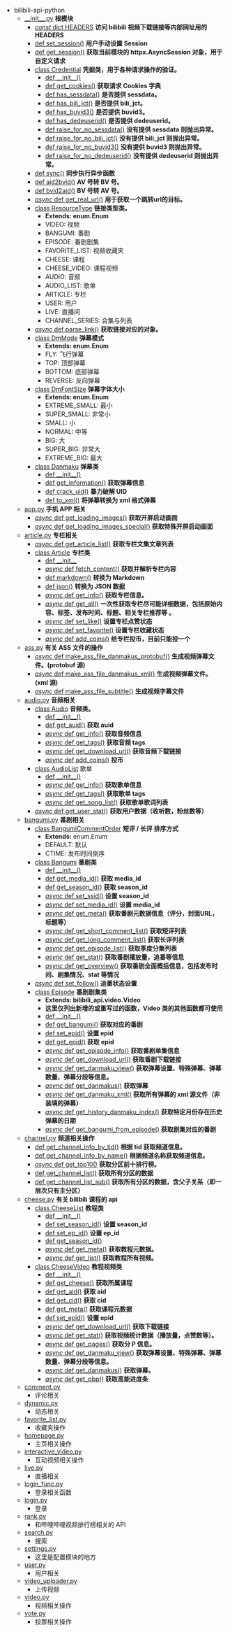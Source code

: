 - bilibili-api-python
  - [\_\_init\_\_.py](/modules/bilibili_api.md) **根模块**
    - [_const_ dict HEADERS](https://nemo2011.github.io/bilibili-api/#/modules/bilibili_api?id=const-dict-headers) **访问 bilibili 视频下载链接等内部网址用的 HEADERS**
    - [def set_session()](https://nemo2011.github.io/bilibili-api/#/modules/bilibili_api?id=def-set_session) **用户手动设置 Session**
    - [def get_session()](https://nemo2011.github.io/bilibili-api/#/modules/bilibili_api?id=def-get_session) **获取当前模块的 httpx.AsyncSession 对象，用于自定义请求**
    - [class Credential](https://nemo2011.github.io/bilibili-api/#/modules/bilibili_api?id=class-credential) **凭据类，用于各种请求操作的验证。**
      - [def \_\_init\_\_()](https://nemo2011.github.io/bilibili-api/#/modules/bilibili_api?id=def-__init__)
      - [def get_cookies()](https://nemo2011.github.io/bilibili-api/#/modules/bilibili_api?id=def-get_cookies) **获取请求 Cookies 字典**
      - [def has_sessdata()](https://nemo2011.github.io/bilibili-api/#/modules/bilibili_api?id=def-has_sessdata) **是否提供 sessdata。**
      - [def has_bili_jct()](https://nemo2011.github.io/bilibili-api/#/modules/bilibili_api?id=def-has_bili_jct) **是否提供 bili_jct。**
      - [def has_buvid3()](https://nemo2011.github.io/bilibili-api/#/modules/bilibili_api?id=def-has_buvid3) **是否提供 buvid3。**
      - [def has_dedeuserid()](https://nemo2011.github.io/bilibili-api/#/modules/bilibili_api?id=def-has_dedeuserid) **是否提供 dedeuserid。**
      - [def raise_for_no_sessdata()](https://nemo2011.github.io/bilibili-api/#/modules/bilibili_api?id=def-raise_for_no_sessdata) **没有提供 sessdata 则抛出异常。**
      - [def raise_for_no_bili_jct()](https://nemo2011.github.io/bilibili-api/#/modules/bilibili_api?id=def-raise_for_no_bili_jct) **没有提供 bili_jct 则抛出异常。**
      - [def raise_for_no_buvid3()](https://nemo2011.github.io/bilibili-api/#/modules/bilibili_api?id=def-raise_for_no_buvid3) **没有提供 buvid3 则抛出异常。**
      - [def raise_for_no_dedeuserid()](https://nemo2011.github.io/bilibili-api/#/modules/bilibili_api?id=def-raise_for_no_dedeuserid) **没有提供 dedeuserid 则抛出异常。**
    - [def sync()](https://nemo2011.github.io/bilibili-api/#/modules/bilibili_api?id=def-sync) **同步执行异步函数**
    - [def aid2bvid()](https://nemo2011.github.io/bilibili-api/#/modules/bilibili_api?id=def-aid2bvid) **AV 号转 BV 号。**
    - [def bvid2aid()](https://nemo2011.github.io/bilibili-api/#/modules/bilibili_api?id=def-bvid2aid) **BV 号转 AV 号。**
    - [_async_ def get_real_url()](https://nemo2011.github.io/bilibili-api/#/modules/bilibili_api?id=async-def-get_real_url) **用于获取一个跳转url的目标。**
    - [class ResourceType](https://nemo2011.github.io/bilibili-api/#/modules/bilibili_api?id=class-resourcetype) **链接类型类。**
      - **Extends: enum.Enum**
      - VIDEO: 视频
      - BANGUMI: 番剧
      - EPISODE: 番剧剧集
      - FAVORITE_LIST: 视频收藏夹
      - CHEESE: 课程
      - CHEESE_VIDEO: 课程视频
      - AUDIO: 音频
      - AUDIO_LIST: 歌单
      - ARTICLE: 专栏
      - USER: 用户
      - LIVE: 直播间
      - CHANNEL_SERIES: 合集与列表
    - [_async_ def parse_link()](https://nemo2011.github.io/bilibili-api/#/modules/bilibili_api?id=async-def-parse_link) **获取链接对应的对象。**
    - [class DmMode](https://nemo2011.github.io/bilibili-api/#/modules/bilibili_api?id=class-dmmode) **弹幕模式**
      - **Extends: enum.Enum**
      - FLY: 飞行弹幕
      - TOP: 顶部弹幕
      - BOTTOM: 底部弹幕
      - REVERSE: 反向弹幕
    - [class DmFontSize](https://nemo2011.github.io/bilibili-api/#/modules/bilibili_api?id=class-dmfontsize) **弹幕字体大小**
      - **Extends: enum.Enum**
      - EXTREME_SMALL: 最小
      - SUPER_SMALL: 非常小
      - SMALL: 小
      - NORMAL: 中等
      - BIG: 大
      - SUPER_BIG: 非常大
      - EXTREME_BIG: 最大
    - [class Danmaku](https://nemo2011.github.io/bilibili-api/#/modules/bilibili_api?id=class-danmaku) **弹幕类**
      - [def \_\_init\_\_()](https://nemo2011.github.io/bilibili-api/#/modules/bilibili_api?id=def-__init__-1)
      - [def get_information()](https://nemo2011.github.io/bilibili-api/#/modules/bilibili_api?id=def-get_information) **获取弹幕信息**
      - [def crack_uid()](https://nemo2011.github.io/bilibili-api/#/modules/bilibili_api?id=def-crack_uid) **暴力破解 UID**
      - [def to_xml()](https://nemo2011.github.io/bilibili-api/#/modules/bilibili_api?id=def-to_xml) **将弹幕转换为 xml 格式弹幕**
  - [app.py](/modules/app.md) **手机 APP 相关**
    - [_async_ def get_loading_images()](https://nemo2011.github.io/bilibili-api/#/modules/app?id=async-def-get_loading_images) **获取开屏启动画面**
    - [_async_ def get_loading_images_special()](https://nemo2011.github.io/bilibili-api/#/modules/app?id=async-def-get_loading_images_special) **获取特殊开屏启动画面**
  - [article.py](/modules/article.md) **专栏相关**
    - [_async_ def get_article_list()](https://nemo2011.github.io/bilibili-api/#/modules/article?id=async-def-get_article_list) **获取专栏文集文章列表**
    - [class Article](https://nemo2011.github.io/bilibili-api/#/modules/article?id=class-article) **专栏类**
      - [def \_\_init\_\_](https://nemo2011.github.io/bilibili-api/#/modules/article?id=def-__init__)
      - [_async_ def fetch_content()](https://nemo2011.github.io/bilibili-api/#/modules/article?id=async-def-fetch_content) **获取并解析专栏内容**
      - [def markdown()](https://nemo2011.github.io/bilibili-api/#/modules/article?id=def-markdown) **转换为 Markdown**
      - [def json()](https://nemo2011.github.io/bilibili-api/#/modules/article?id=def-json) **转换为 JSON 数据**
      - [_async_ def get_info()](https://nemo2011.github.io/bilibili-api/#/modules/article?id=async-def-get_info) **获取专栏信息。**
      - [_async_ def get_all()](https://nemo2011.github.io/bilibili-api/#/modules/article?id=async-def-get_all) **一次性获取专栏尽可能详细数据，包括原始内容、标签、发布时间、标题、相关专栏推荐等 。**
      - [_async_ def set_like()](https://nemo2011.github.io/bilibili-api/#/modules/article?id=async-def-set_like) **设置专栏点赞状态**
      - [_async_ def set_favorite()](https://nemo2011.github.io/bilibili-api/#/modules/article?id=async-def-set_favorite) **设置专栏收藏状态**
      - [_async_ def add_coins()](https://nemo2011.github.io/bilibili-api/#/modules/article?id=async-def-add_coins) **给专栏投币，目前只能投一个**
  - [ass.py](/modules/ass.md) **有关 ASS 文件的操作**
    - [_async_ def make_ass_file_danmakus_protobuf()](https://nemo2011.github.io/bilibili-api/#/modules/ass?id=async-def-make_ass_file_danmakus_protobuf) **生成视频弹幕文件。(protobuf 源)**
    - [_async_ def make_ass_file_danmakus_xml()](https://nemo2011.github.io/bilibili-api/#/modules/ass?id=async-def-make_ass_file_danmakus_xml) **生成视频弹幕文件。(xml 源)**
    - [_async_ def make_ass_file_subtitle()](https://nemo2011.github.io/bilibili-api/#/modules/ass?id=async-def-make_ass_file_subtitle) **生成视频字幕文件**
  - [audio.py](/modules/audio.md) **音频相关**
    - [class Audio](https://nemo2011.github.io/bilibili-api/#/modules/audio?id=class-audio) **音频类。**
      - [def \_\_init\_\_()](https://nemo2011.github.io/bilibili-api/#/modules/audio?id=def-__init__)
      - [def get_auid()](https://nemo2011.github.io/bilibili-api/#/modules/audio?id=def-get_auid) **获取 auid**
      - [_async_ def get_info()](https://nemo2011.github.io/bilibili-api/#/modules/audio?id=async-def-get_info) **获取音频信息**
      - [_async_ def get_tags()](https://nemo2011.github.io/bilibili-api/#/modules/audio?id=async-def-get_tags) **获取音频 tags**
      - [_async_ def get_download_url()](https://nemo2011.github.io/bilibili-api/#/modules/audio?id=async-def-get_download_url) **获取音频下载链接**
      - [_async_ def add_coins()](https://nemo2011.github.io/bilibili-api/#/modules/audio?id=async-def-add_coins) **投币**
    - [class AudioList](https://nemo2011.github.io/bilibili-api/#/modules/audio?id=class-audiolist) 歌单
      - [def \_\_init\_\_()](https://nemo2011.github.io/bilibili-api/#/modules/audio?id=def-__init__-1)
      - [_async_ def get_info()](https://nemo2011.github.io/bilibili-api/#/modules/audio?id=async-def-get_info-1) **获取歌单信息**
      - [_async_ def get_tags()](https://nemo2011.github.io/bilibili-api/#/modules/audio?id=async-def-get_tags-1) **获取歌单 tags**
      - [_async_ def get_song_list()](https://nemo2011.github.io/bilibili-api/#/modules/audio?id=async-def-get_song_list) **获取歌单歌词列表**
    - [_async_ def get_user_stat()](https://nemo2011.github.io/bilibili-api/#/modules/audio?id=async-def-get_user_stat) **获取用户数据（收听数，粉丝数等）**
  - [bangumi.py](/modules/bangumi.md) **番剧相关**
    - [class BangumiCommentOrder](https://nemo2011.github.io/bilibili-api/#/modules/bangumi?id=class-bangumicommentorder) **短评 / 长评 排序方式**
      - **Extends:** enum.Enum
      - DEFAULT: 默认
      - CTIME: 发布时间倒序
    - [class Bangumi](https://nemo2011.github.io/bilibili-api/#/modules/bangumi?id=class-bangumi) **番剧类**
      - [def \_\_init\_\_()](https://nemo2011.github.io/bilibili-api/#/modules/bangumi?id=def-__init__)
      - [def get_media_id()](https://nemo2011.github.io/bilibili-api/#/modules/bangumi?id=def-get_media_id) **获取 media_id**
      - [def get_season_id()](https://nemo2011.github.io/bilibili-api/#/modules/bangumi?id=def-get_season_id) **获取 season_id**
      - [_async_ def set_ssid()](https://nemo2011.github.io/bilibili-api/#/modules/bangumi?id=async-def-set_ssid) **设置 season_id**
      - [_async_ def set_media_id()](https://nemo2011.github.io/bilibili-api/#/modules/bangumi?id=async-def-set_media_id) **设置 media_id**
      - [_async_ def get_meta()](https://nemo2011.github.io/bilibili-api/#/modules/bangumi?id=async-def-get_meta) **获取番剧元数据信息（评分，封面URL，标题等）**
      - [_async_ def get_short_comment_list()](https://nemo2011.github.io/bilibili-api/#/modules/bangumi?id=async-def-get_short_comment_list) **获取短评列表**
      - [_async_ def get_long_comment_list()](https://nemo2011.github.io/bilibili-api/#/modules/bangumi?id=async-def-get_long_comment_list) **获取长评列表**
      - [_async_ def get_episode_list()](https://nemo2011.github.io/bilibili-api/#/modules/bangumi?id=async-def-get_episode_list) **获取季度分集列表**
      - [_async_ def get_stat()](https://nemo2011.github.io/bilibili-api/#/modules/bangumi?id=async-def-get_stat) **获取番剧播放量，追番等信息**
      - [_async_ def get_overview()](https://nemo2011.github.io/bilibili-api/#/modules/bangumi?id=async-def-get_overview) **获取番剧全面概括信息，包括发布时间、剧集情况、stat 等情况**
    - [_async_ def set_follow()](https://nemo2011.github.io/bilibili-api/#/modules/bangumi?id=async-def-set_follow) **追番状态设置**
    - [class Episode](https://nemo2011.github.io/bilibili-api/#/modules/bangumi?id=class-episode) **番剧剧集类**
      - **Extends: bilibili_api.video.Video**
      - **这里仅列出新增的或重写过的函数，Video 类的其他函数都可使用**
      - [def \_\_init\_\_()](https://nemo2011.github.io/bilibili-api/#/modules/bangumi?id=def-__init__-1)
      - [def get_bangumi()](https://nemo2011.github.io/bilibili-api/#/modules/bangumi?id=def-get_bangumi) **获取对应的番剧**
      - [def set_epid()](https://nemo2011.github.io/bilibili-api/#/modules/bangumi?id=def-set_epid) **设置 epid**
      - [def get_epid()](https://nemo2011.github.io/bilibili-api/#/modules/bangumi?id=def-get_epid) **获取 epid**
      - [_async_ def get_episode_info()](https://nemo2011.github.io/bilibili-api/#/modules/bangumi?id=async-def-get_episode_info) **获取番剧单集信息**
      - [_async_ def get_download_url()](https://nemo2011.github.io/bilibili-api/#/modules/bangumi?id=async-def-get_download_url) **获取番剧下载链接**
      - [_async_ def get_danmaku_view()](https://nemo2011.github.io/bilibili-api/#/modules/bangumi?id=async-def-get_danmaku_view) **获取弹幕设置、特殊弹幕、弹幕数量、弹幕分段等信息。**
      - [_async_ def get_danmakus()](https://nemo2011.github.io/bilibili-api/#/modules/bangumi?id=async-def-get_danmakus) **获取弹幕**
      - [_async_ def get_danmaku_xml()](https://nemo2011.github.io/bilibili-api/#/modules/bangumi?id=async-def-get_danmaku_xml) **获取所有弹幕的 xml 源文件（非装填的弹幕）**
      - [_async_ def get_history_danmaku_index()](https://nemo2011.github.io/bilibili-api/#/modules/bangumi?id=async-def-get_history_danmaku_index) **获取特定月份存在历史弹幕的日期**
      - [_async_ def get_bangumi_from_episode()](https://nemo2011.github.io/bilibili-api/#/modules/bangumi?id=async-def-get_bangumi_from_episode) **获取剧集对应的番剧**
  - [channel.py](/modules/channel.md) **频道相关操作**
    - [def get_channel_info_by_tid()](https://nemo2011.github.io/bilibili-api/#/modules/channel?id=def-get_channel_info_by_tid) **根据 tid 获取频道信息。**
    - [def get_channel_info_by_name()](https://nemo2011.github.io/bilibili-api/#/modules/channel?id=def-get_channel_info_by_name) **根据频道名称获取频道信息。**
    - [_async_ def get_top10()](https://nemo2011.github.io/bilibili-api/#/modules/channel?id=async-def-get_top10) **获取分区前十排行榜。**
    - [def get_channel_list()](https://nemo2011.github.io/bilibili-api/#/modules/channel?id=def-get_channel_list) **获取所有分区的数据**
    - [def get_channel_list_sub()](https://nemo2011.github.io/bilibili-api/#/modules/channel?id=async-get_channel_list_sub) **获取所有分区的数据，含父子关系（即一层次只有主分区）**
  - [cheese.py](/modules/cheese.md) **有关 bilibili 课程的 api**
    - [class CheeseList](https://nemo2011.github.io/bilibili-api/#/modules/cheese?id=class-cheeselist) **教程类**
      - [def \_\_init\_\_()](https://nemo2011.github.io/bilibili-api/#/modules/cheese?id=def-__init__)
      - [def set_season_id()](https://nemo2011.github.io/bilibili-api/#/modules/cheese?id=def-set_season_id) **设置 season_id**
      - [def set_ep_id()](https://nemo2011.github.io/bilibili-api/#/modules/cheese?id=def-set_ep_idself-ep_id-int) **设置 ep_id**
      - [def get_season_id()](https://nemo2011.github.io/bilibili-api/#/modules/cheese?id=def-get_season_idself)
      - [_async_ def get_meta()](https://nemo2011.github.io/bilibili-api/#/modules/cheese?id=async-def-get_meta) **获取教程元数据。**
      - [_async_ def get_list()](https://nemo2011.github.io/bilibili-api/#/modules/cheese?id=async-def-get_list) **获取教程所有视频。**
    - [class CheeseVideo](https://nemo2011.github.io/bilibili-api/#/modules/cheese?id=class-cheesevideo) **教程视频类**
      - [def \_\_init\_\_()](https://nemo2011.github.io/bilibili-api/#/modules/cheese?id=def-__init__-1)
      - [def get_cheese()](https://nemo2011.github.io/bilibili-api/#/modules/cheese?id=def-get_cheese) **获取所属课程**
      - [def get_aid()](https://nemo2011.github.io/bilibili-api/#/modules/cheese?id=def-get_aid) **获取 aid**
      - [def get_cid()](https://nemo2011.github.io/bilibili-api/#/modules/cheese?id=def-get_cid) **获取 cid**
      - [def get_meta()](https://nemo2011.github.io/bilibili-api/#/modules/cheese?id=def-get_meta) **获取课程元数据**
      - [def set_epid()](https://nemo2011.github.io/bilibili-api/#/modules/cheese?id=def-set_epid) **设置 epid**
      - [_async_ def get_download_url()](https://nemo2011.github.io/bilibili-api/#/modules/cheese?id=async-def-get_download_url) **获取下载链接**
      - [_async_ def get_stat()](https://nemo2011.github.io/bilibili-api/#/modules/cheese?id=async-def-get_stat) **获取视频统计数据（播放量，点赞数等）。**
      - [_async_ def get_pages()](https://nemo2011.github.io/bilibili-api/#/modules/cheese?id=async-def-get_pages) **获取分 P 信息。**
      - [_async_ def get_danmaku_view()](https://nemo2011.github.io/bilibili-api/#/modules/cheese?id=async-def-get_danmaku_view) **获取弹幕设置、特殊弹幕、弹幕数量、弹幕分段等信息。**
      - [_async_ def get_danmakus()](https://nemo2011.github.io/bilibili-api/#/modules/cheese?id=async-def-get_danmakus) **获取弹幕。**
      - [_async_ def get_pbp()](https://nemo2011.github.io/bilibili-api/#/modules/cheese?id=async-def-get_pbp) **获取高能进度条**
  - [comment.py](/modules/comment.md)
    - 评论相关
  - [dynamic.py](/modules/dynamic.md)
    - 动态相关
  - [favorite_list.py](/modules/favorite_list.md)
    - 收藏夹操作
  - [homepage.py](/modules/homepage.md)
    - 主页相关操作
  - [interactive_video.py](/modules/interactive_video.md)
    - 互动视频相关操作
  - [live.py](/modules/live.md)
    - 直播相关
  - [login_func.py](/modules/login_func.md)
    - 登录相关函数
  - [login.py](/modules/login.md)
    - 登录
  - [rank.py](/modules/rank.md)
    - 和哔哩哔哩视频排行榜相关的 API
  - [search.py](/modules/search.md)
    - 搜索
  - [settings.py](/configuration.md)
    - 这里是配置模块的地方
  - [user.py](/modules/user.md)
    - 用户相关
  - [video_uploader.py](/modules/video_uploader.md)
    - 上传视频
  - [video.py](/modules/video.md)
    - 视频相关操作
  - [vote.py](/modules/vote.md)
    - 投票相关操作

